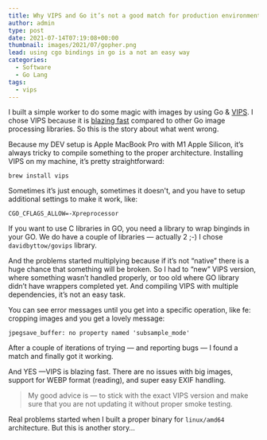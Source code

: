 ```yaml
---
title: Why VIPS and Go it’s not a good match for production environment
author: admin
type: post
date: 2021-07-14T07:19:08+00:00
thumbnail: images/2021/07/gopher.png
lead: using cgo bindings in go is a not an easy way
categories:
  - Software
  - Go Lang
tags:
  - vips
---
```

I built a simple worker to do some magic with images by using Go & [VIPS](https://github.com/libvips/libvips). I chose VIPS because it is [blazing fast](https://github.com/fawick/speedtest-resize) compared to other Go image processing libraries. So this is the story about what went wrong.

Because my DEV setup is Apple MacBook Pro with M1 Apple Silicon, it’s always tricky to compile something to the proper architecture. Installing VIPS on my machine, it’s pretty straightforward:

`brew install vips`

Sometimes it’s just enough, sometimes it doesn't, and you have to setup additional settings to make it work, like:

`CGO_CFLAGS_ALLOW=-Xpreprocessor`

If you want to use C libraries in GO, you need a library to wrap binginds in your GO. We do have a couple of libraries — actually 2 ;-) I chose `davidbyttow/govips` library.

And the problems started multiplying because if it’s not “native” there is a huge chance that something will be broken. So I had to “new” VIPS version, where something wasn’t handled properly, or too old where GO library didn’t have wrappers completed yet. And compiling VIPS with multiple dependencies, it’s not an easy task.

You can see error messages until you get into a specific operation, like fe: cropping images and you get a lovely message:

`jpegsave_buffer: no property named 'subsample_mode'`

After a couple of iterations of trying — and reporting bugs — I found a match and finally got it working.

And YES —VIPS is blazing fast. There are no issues with big images, support for WEBP format (reading), and super easy EXIF handling.

> My good advice is — to stick with the exact VIPS version and make sure that you are not updating it without proper smoke testing.

Real problems started when I built a proper binary for `linux/amd64` architecture. But this is another story…